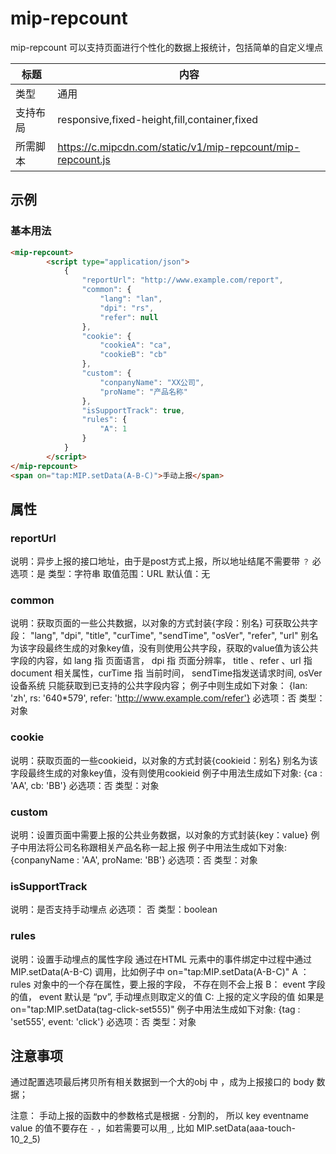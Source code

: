 # mip-repcount

mip-repcount 可以支持页面进行个性化的数据上报统计，包括简单的自定义埋点

标题|内容
----|----
类型|通用
支持布局|responsive,fixed-height,fill,container,fixed
所需脚本|https://c.mipcdn.com/static/v1/mip-repcount/mip-repcount.js

## 示例

### 基本用法
```html
<mip-repcount>
        <script type="application/json">
            {
                "reportUrl": "http://www.example.com/report",
                "common": {
                    "lang": "lan",
                    "dpi": "rs",
                    "refer": null
                },
                "cookie": {
                    "cookieA": "ca",
                    "cookieB": "cb"
                },
                "custom": {
                    "conpanyName": "XX公司",
                    "proName": "产品名称"
                },
                "isSupportTrack": true,
                "rules": {
                    "A": 1
                }
            }
        </script>
</mip-repcount>
<span on="tap:MIP.setData(A-B-C)">手动上报</span>
```

## 属性

### reportUrl

说明：异步上报的接口地址，由于是post方式上报，所以地址结尾不需要带 `？`
必选项：是
类型：字符串
取值范围：URL
默认值：无

### common 

说明：获取页面的一些公共数据，以对象的方式封装{字段：别名}
    可获取公共字段： "lang", "dpi", "title", "curTime", "sendTime", "osVer", "refer", "url"
    别名为该字段最终生成的对象key值，没有则使用公共字段，获取的value值为该公共字段的内容，如
    lang 指 页面语言， dpi 指 页面分辨率， title 、refer 、url 指document 相关属性，curTime 指 当前时间， sendTime指发送请求时间, osVer 设备系统
    只能获取到已支持的公共字段内容；
    例子中则生成如下对象： {lan: 'zh', rs: '640*579', refer: 'http://www.example.com/refer'}
必选项：否
类型：对象

### cookie 

说明：获取页面的一些cookieid，以对象的方式封装{cookieid：别名}
    别名为该字段最终生成的对象key值，没有则使用cookieid
    例子中用法生成如下对象: {ca : 'AA', cb: 'BB'}
必选项：否
类型：对象

### custom 

说明：设置页面中需要上报的公共业务数据，以对象的方式封装{key：value}
    例子中用法将公司名称跟相关产品名称一起上报
    例子中用法生成如下对象: {conpanyName : 'AA', proName: 'BB'}
必选项：否
类型：对象

### isSupportTrack
说明：是否支持手动埋点
必选项： 否
类型：boolean

### rules 

说明：设置手动埋点的属性字段
    通过在HTML 元素中的事件绑定中过程中通过MIP.setData(A-B-C) 调用，比如例子中
    on="tap:MIP.setData(A-B-C)" 
    A ：rules 对象中的一个存在属性，要上报的字段， 不存在则不会上报
    B： event 字段的值， event 默认是 “pv”, 手动埋点则取定义的值
    C: 上报的定义字段的值
    如果是 on="tap:MIP.setData(tag-click-set555)"
    例子中用法生成如下对象: {tag : 'set555', event: 'click'}
必选项：否
类型：对象
## 注意事项

通过配置选项最后拷贝所有相关数据到一个大的obj 中 ，成为上报接口的 body 数据；

注意： 手动上报的函数中的参数格式是根据 `-` 分割的， 所以 key eventname  value 的值不要存在 `-` ，如若需要可以用`_`, 比如 MIP.setData(aaa-touch-10_2_5)
